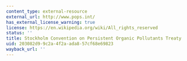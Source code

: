 ```yaml
---
content_type: external-resource
external_url: http://www.pops.int/
has_external_license_warning: true
license: https://en.wikipedia.org/wiki/All_rights_reserved
status: ''
title: Stockholm Convention on Persistent Organic Pollutants Treaty
uid: 203082d9-9c2a-4f2a-ada8-57cf68e69823
wayback_url: ''
---
```

